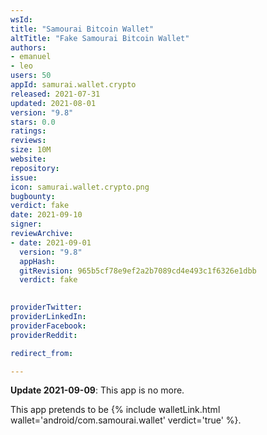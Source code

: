 ```yaml
---
wsId: 
title: "Samourai Bitcoin Wallet"
altTitle: "Fake Samourai Bitcoin Wallet"
authors:
- emanuel
- leo
users: 50
appId: samurai.wallet.crypto
released: 2021-07-31
updated: 2021-08-01
version: "9.8"
stars: 0.0
ratings: 
reviews: 
size: 10M
website: 
repository: 
issue: 
icon: samurai.wallet.crypto.png
bugbounty: 
verdict: fake
date: 2021-09-10
signer: 
reviewArchive:
- date: 2021-09-01
  version: "9.8"
  appHash: 
  gitRevision: 965b5cf78e9ef2a2b7089cd4e493c1f6326e1dbb
  verdict: fake
  

providerTwitter: 
providerLinkedIn: 
providerFacebook: 
providerReddit: 

redirect_from:

---
```



**Update 2021-09-09**: This app is no more.

This app pretends to be {% include walletLink.html wallet='android/com.samourai.wallet' verdict='true' %}.
